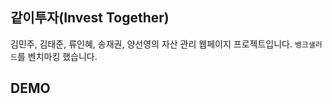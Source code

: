 ## 같이투자(Invest Together)
김민주, 김태준, 류인혜, 송재권, 양선영의 자산 관리 웹페이지 프로젝트입니다. ```뱅크샐러드```를 벤치마킹 했습니다.
## DEMO
